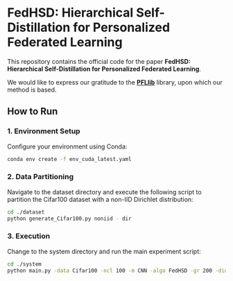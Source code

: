 # FedHSD: Hierarchical Self-Distillation for Personalized Federated Learning

This repository contains the official code for the paper **FedHSD: Hierarchical Self-Distillation for Personalized Federated Learning**.

We would like to express our gratitude to the **[PFLlib](https://github.com/TsingZ0/PFLlib)** library, upon which our method is based.

## How to Run

### 1. Environment Setup

Configure your environment using Conda:

```bash
conda env create -f env_cuda_latest.yaml
```

### 2. Data Partitioning

Navigate to the dataset directory and execute the following script to partition the Cifar100 dataset with a non-IID Dirichlet distribution:

```bash
cd ./dataset
python generate_Cifar100.py noniid - dir
```

### 3. Execution

Change to the system directory and run the main experiment script:

```bash
cd ./system
python main.py -data Cifar100 -ncl 100 -m CNN -algo FedHSD -gr 200 -did 0 -jr 1.0 -ls 5 -lbs 128 -bt 1.0 -lam 1.0 -sg 0.9
```

